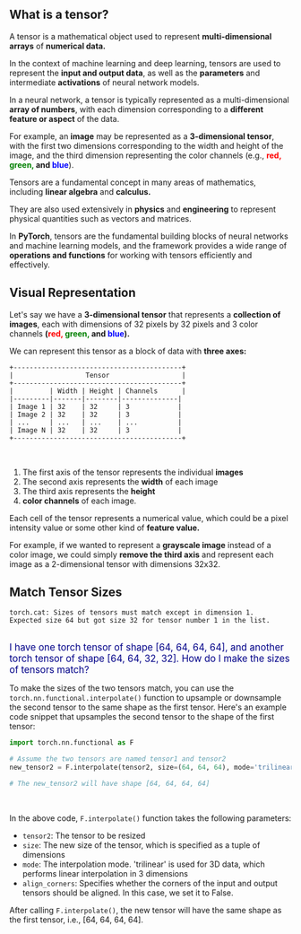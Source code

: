 ## What is a tensor?

A tensor is a mathematical object used to represent **multi-dimensional arrays** of **numerical data.**

In the context of machine learning and deep learning, tensors are used to represent the **input and output data**, as well as the **parameters** and intermediate **activations** of neural network models.

In a neural network, a tensor is typically represented as a multi-dimensional **array of numbers**, with each dimension corresponding to a **different feature or aspect** of the data.

For example, an **image** may be represented as a **3-dimensional tensor**, with the first two dimensions corresponding to the width and height of the image, and the third dimension representing the color channels (e.g., **<span style="color:red">red,</span> <span style="color:green">green,</span> and <span style="color:blue">blue</span>**).

Tensors are a fundamental concept in many areas of mathematics, including **linear algebra** and **calculus.**

They are also used extensively in **physics** and **engineering** to represent physical quantities such as vectors and matrices.

In **PyTorch**, tensors are the fundamental building blocks of neural networks and machine learning models, and the framework provides a wide range of **operations and functions** for working with tensors efficiently and effectively.

## Visual Representation

Let's say we have a **3-dimensional tensor** that represents a **collection of images**, each with dimensions of 32 pixels by 32 pixels and 3 color channels **(<span style="color:red">red,</span> <span style="color:green">green,</span> and <span style="color:blue">blue</span>).**

We can represent this tensor as a block of data with **three axes:**

```
+------------------------------------------+
|                  Tensor                  |
+------------------------------------------+
|         | Width | Height | Channels      |
|---------|-------|--------|--------------|
| Image 1 | 32    | 32     | 3            |
| Image 2 | 32    | 32     | 3            |
| ...     | ...   | ...    | ...          |
| Image N | 32    | 32     | 3            |
+------------------------------------------+
```

<br>

1. The first axis of the tensor represents the individual **images**
2. The second axis represents the **width** of each image
3. The third axis represents the **height**
4. **color channels** of each image.

Each cell of the tensor represents a numerical value, which could be a pixel intensity value or some other kind of **feature value.**

For example, if we wanted to represent a **grayscale image** instead of a color image, we could simply **remove the third axis** and represent each image as a 2-dimensional tensor with dimensions 32x32.

## Match Tensor Sizes

```
torch.cat: Sizes of tensors must match except in dimension 1.
Expected size 64 but got size 32 for tensor number 1 in the list.
```

<br>
<span style="color: #000088; font-size:larger">I have one torch tensor of shape [64, 64, 64, 64], and another torch tensor of shape [64, 64, 32, 32].  How do I make the sizes of tensors match?</span>

To make the sizes of the two tensors match, you can use the `torch.nn.functional.interpolate()` function to upsample or downsample the second tensor to the same shape as the first tensor. Here's an example code snippet that upsamples the second tensor to the shape of the first tensor:

```py
import torch.nn.functional as F

# Assume the two tensors are named tensor1 and tensor2
new_tensor2 = F.interpolate(tensor2, size=(64, 64, 64), mode='trilinear', align_corners=False)

# The new_tensor2 will have shape [64, 64, 64, 64]
```

<br>

In the above code, `F.interpolate()` function takes the following parameters:

* `tensor2`: The tensor to be resized
* `size`: The new size of the tensor, which is specified as a tuple of dimensions
* `mode`: The interpolation mode. 'trilinear' is used for 3D data, which performs linear interpolation in 3 dimensions
* `align_corners`: Specifies whether the corners of the input and output tensors should be aligned. In this case, we set it to False.

After calling `F.interpolate()`, the new tensor will have the same shape as the first tensor, i.e., [64, 64, 64, 64].

<br>

